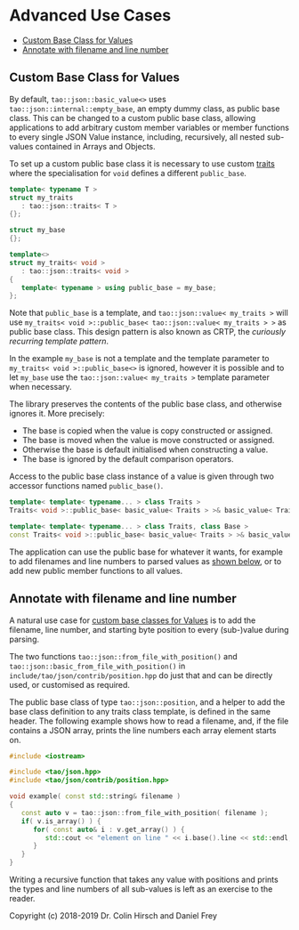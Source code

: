 # Advanced Use Cases

* [Custom Base Class for Values](#custom-base-class-for-values)
* [Annotate with filename and line number](#annotate-with-filename-and-line-number)

## Custom Base Class for Values

By default, `tao::json::basic_value<>` uses `tao::json::internal::empty_base`, an empty dummy class, as public base class.
This can be changed to a custom public base class, allowing applications to add arbitrary custom member variables or member functions to every single JSON Value instance, including, recursively, all nested sub-values contained in Arrays and Objects.

To set up a custom public base class it is necessary to use custom [traits](Type-Traits.md) where the specialisation for `void` defines a different `public_base`.

```c++
template< typename T >
struct my_traits
   : tao::json::traits< T >
{};

struct my_base
{};

template<>
struct my_traits< void >
   : tao::json::traits< void >
{
   template< typename > using public_base = my_base;
};
```

Note that `public_base` is a template, and `tao::json::value< my_traits >` will use `my_traits< void >::public_base< tao::json::value< my_traits > >` as public base class.
This design pattern is also known as CRTP, the *curiously recurring template pattern*.

In the example `my_base` is not a template and the template parameter to `my_traits< void >::public_base<>` is ignored, however it is possible and to let `my_base` use the `tao::json::value< my_traits >` template parameter when necessary.

The library preserves the contents of the public base class, and otherwise ignores it.
More precisely:

* The base is copied when the value is copy constructed or assigned.
* The base is moved when the value is move constructed or assigned.
* Otherwise the base is default initialised when constructing a value.
* The base is ignored by the default comparison operators.

Access to the public base class instance of a value is given through two accessor functions named `public_base()`.

```c++
template< template< typename... > class Traits >
Traits< void >::public_base< basic_value< Traits > >& basic_value< Traits >::public_base() noexcept;

template< template< typename... > class Traits, class Base >
const Traits< void >::public_base< basic_value< Traits > >& basic_value< Traits, Base >::public_base() const noexcept;
```

The application can use the public base for whatever it wants, for example to add filenames and line numbers to parsed values as [shown below](#annotate-with-filename-and-line-number), or to add new public member functions to all values.

## Annotate with filename and line number

A natural use case for [custom base classes for Values](#custom-base-class-for-values) is to add the filename, line number, and starting byte position to every (sub-)value during parsing.

The two functions `tao::json::from_file_with_position()` and `tao::json::basic_from_file_with_position()` in `include/tao/json/contrib/position.hpp` do just that and can be directly used, or customised as required.

The public base class of type `tao::json::position`, and a helper to add the base class definition to any traits class template, is defined in the same header.
The following example shows how to read a filename, and, if the file contains a JSON array, prints the line numbers each array element starts on.

```c++
#include <iostream>

#include <tao/json.hpp>
#include <tao/json/contrib/position.hpp>

void example( const std::string& filename )
{
   const auto v = tao::json::from_file_with_position( filename );
   if( v.is_array() ) {
      for( const auto& i : v.get_array() ) {
         std::cout << "element on line " << i.base().line << std::endl;
      }
   }
}
```

Writing a recursive function that takes any value with positions and prints the types and line numbers of all sub-values is left as an exercise to the reader.

Copyright (c) 2018-2019 Dr. Colin Hirsch and Daniel Frey
